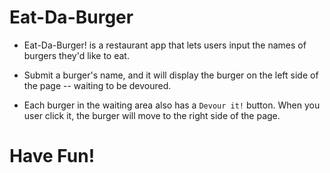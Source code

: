 # Eat-Da-Burger

* Eat-Da-Burger! is a restaurant app that lets users input the names of burgers they'd like to eat.

* Submit a burger's name, and it will display the burger on the left side of the page -- waiting to be devoured.

* Each burger in the waiting area also has a `Devour it!` button. When you user click it, the burger will move to the right side of the page.

# Have Fun!